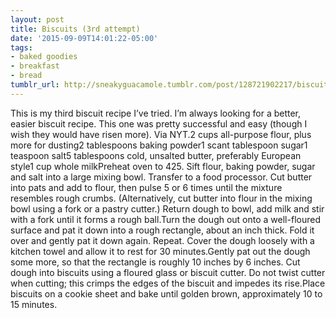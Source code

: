 ```yaml
---
layout: post
title: Biscuits (3rd attempt)
date: '2015-09-09T14:01:22-05:00'
tags:
- baked goodies
- breakfast
- bread
tumblr_url: http://sneakyguacamole.tumblr.com/post/128721902217/biscuits-3rd-attempt
---
```

This is my third biscuit recipe I’ve tried. I’m always looking for a better, easier biscuit recipe. This one was pretty successful and easy (though I wish they would have risen more). Via NYT.2 cups all-purpose flour, plus more for dusting2 tablespoons baking powder1 scant tablespoon sugar1 teaspoon salt5 tablespoons cold, unsalted butter, preferably European style1 cup whole milkPreheat oven to 425. Sift flour, baking powder, sugar and salt into a large mixing bowl. Transfer to a food processor. Cut butter into pats and add to flour, then pulse 5 or 6 times until the mixture resembles rough crumbs. (Alternatively, cut butter into flour in the mixing bowl using a fork or a pastry cutter.) Return dough to bowl, add milk and stir with a fork until it forms a rough ball.Turn the dough out onto a well-floured surface and pat it down into a rough rectangle, about an inch thick. Fold it over and gently pat it down again. Repeat. Cover the dough loosely with a kitchen towel and allow it to rest for 30 minutes.Gently pat out the dough some more, so that the rectangle is roughly 10 inches by 6 inches. Cut dough into biscuits using a floured glass or biscuit cutter. Do not twist cutter when cutting; this crimps the edges of the biscuit and impedes its rise.Place biscuits on a cookie sheet and bake until golden brown, approximately 10 to 15 minutes.
